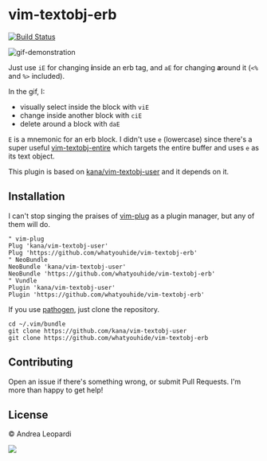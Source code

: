 # vim-textobj-erb

[![Build Status](https://travis-ci.org/whatyouhide/vim-textobj-erb.svg?branch=master)](https://travis-ci.org/whatyouhide/vim-textobj-erb)

![gif-demonstration][gif]

Just use `iE` for changing <b>i</b>nside an erb tag, and `aE` for changing
<b>a</b>round it (`<%` and `%>` included).

In the gif, I:

- visually select inside the block with `viE`
- change inside another block with `ciE`
- delete around a block with `daE`

`E` is a mnemonic for an erb block. I didn't use `e` (lowercase) since there's a
super useful [vim-textobj-entire](https://github.com/kana/vim-textobj-entire)
which targets the entire buffer and uses `e` as its text object.

This plugin is based on
[kana/vim-textobj-user](https://github.com/kana/vim-textobj-entire) and it
depends on it.

## Installation

I can't stop singing the praises of [vim-plug][vim-plug] as a plugin manager,
but any of them will do.

``` viml
" vim-plug
Plug 'kana/vim-textobj-user'
Plug 'https://github.com/whatyouhide/vim-textobj-erb'
" NeoBundle
NeoBundle 'kana/vim-textobj-user'
NeoBundle 'https://github.com/whatyouhide/vim-textobj-erb'
" Vundle
Plugin 'kana/vim-textobj-user'
Plugin 'https://github.com/whatyouhide/vim-textobj-erb'
```

If you use [pathogen][pathogen], just clone the repository.

```
cd ~/.vim/bundle
git clone https://github.com/kana/vim-textobj-user
git clone https://github.com/whatyouhide/vim-textobj-erb
```


## Contributing

Open an issue if there's something wrong, or submit Pull Requests. I'm more than
happy to get help!


## License

&copy; Andrea Leopardi

[![][wtfpl-logo]][wtfpl]


[vim-plug]: https://github.com/junegunn/vim-plug
[pathogen]: https://github.com/tpope/vim-pathogen
[wtfpl]: http://www.wtfpl.net/
[wtfpl-logo]: http://www.wtfpl.net/wp-content/uploads/2012/12/logo-220x1601.png
[gif]: http://i.imgur.com/Us8dm9T.gif
